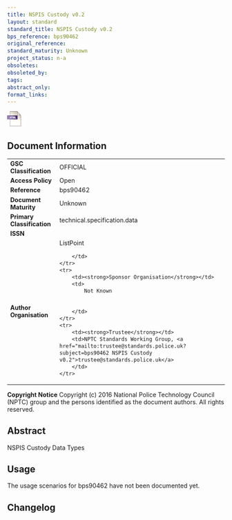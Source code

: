 ```yaml
---
title: NSPIS Custody v0.2
layout: standard
standard_title: NSPIS Custody v0.2
bps_reference: bps90462
original_reference: 
standard_maturity: Unknown
project_status: n-a
obsoletes: 
obsoleted_by: 
tags: 
abstract_only:
format_links:
---
```







<a target="_blank" href="../library/bps90462/bps90462.html">
    <img src="../images/html@0.5x.png" alt="html link" title="html link" style="max-height:35px;">
</a>




## Document Information

<table>
    <tr>
        <td><strong>GSC Classification</strong></td>
        <td>OFFICIAL</td>
    </tr>
    <tr>
        <td><strong>Access Policy</strong></td>
        <td>Open</td>
    </tr>
    <tr>
        <td><strong>Reference </strong></td>
        <td>bps90462 </td>
    </tr>
    <tr>
        <td><strong>Document Maturity</strong></td>
        <td>Unknown</td>
    </tr>
    <tr>
        <td><strong>Primary Classification</strong></td>
        <td>technical.specification.data</td>
    </tr>
    <tr>
        <td><strong>ISSN</strong></td>
        <td></td>
    </tr>
    <tr>
        <td><strong>Author Organisation</strong></td>
        <td>
            ListPoint
            
            
        </td>
    </tr>
    <tr>
        <td><strong>Sponsor Organisation</strong></td>
        <td>
            Not Known
            
            
        </td>
    </tr>
    <tr>
        <td><strong>Trustee</strong></td>
        <td>NPTC Standards Working Group, <a href="mailto:trustee@standards.police.uk?subject=bps90462 NSPIS Custody v0.2">trustee@standards.police.uk</a>
        </td>
    </tr>
</table>

**Copyright Notice**
Copyright (c) 2016 National Police Technology Council (NPTC) group and the persons identified as the document authors. All rights reserved.</p>
## Abstract
      
NSPIS Custody Data Types
        
## Usage
The usage scenarios for bps90462 have not been documented yet.

## Changelog

